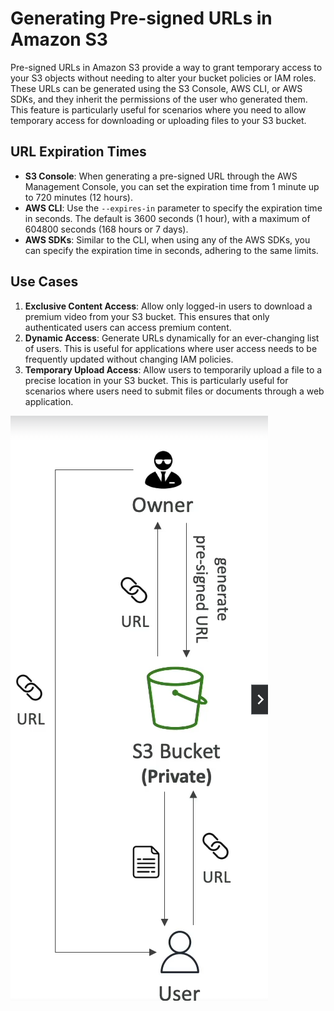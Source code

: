 # Generating Pre-signed URLs in Amazon S3

Pre-signed URLs in Amazon S3 provide a way to grant temporary access to your S3 objects without needing to alter your bucket policies or IAM roles. These URLs can be generated using the S3 Console, AWS CLI, or AWS SDKs, and they inherit the permissions of the user who generated them. This feature is particularly useful for scenarios where you need to allow temporary access for downloading or uploading files to your S3 bucket.

## URL Expiration Times

- **S3 Console**: When generating a pre-signed URL through the AWS Management Console, you can set the expiration time from 1 minute up to 720 minutes (12 hours).
- **AWS CLI**: Use the `--expires-in` parameter to specify the expiration time in seconds. The default is 3600 seconds (1 hour), with a maximum of 604800 seconds (168 hours or 7 days).
- **AWS SDKs**: Similar to the CLI, when using any of the AWS SDKs, you can specify the expiration time in seconds, adhering to the same limits.

## Use Cases

1. **Exclusive Content Access**: Allow only logged-in users to download a premium video from your S3 bucket. This ensures that only authenticated users can access premium content.
2. **Dynamic Access**: Generate URLs dynamically for an ever-changing list of users. This is useful for applications where user access needs to be frequently updated without changing IAM policies.
3. **Temporary Upload Access**: Allow users to temporarily upload a file to a precise location in your S3 bucket. This is particularly useful for scenarios where users need to submit files or documents through a web application.

![S3 Pre-signed URLs](../resources/images/s3-pre-signed.png)